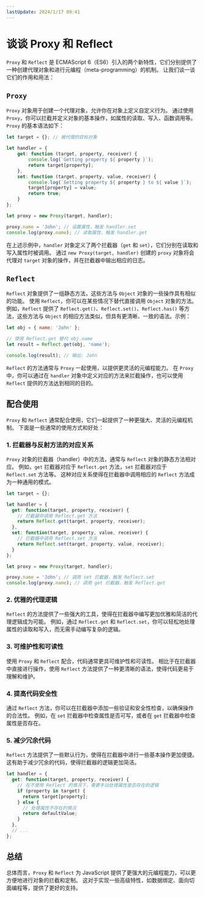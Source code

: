 ```yaml
---
lastUpdate: 2024/1/17 09:41 
---
```


# 谈谈 Proxy 和 Reflect

`Proxy` 和 `Reflect` 是 ECMAScript 6（ES6）引入的两个新特性，它们分别提供了一种创建代理对象和进行元编程（meta-programming）的机制。
让我们谈一谈它们的作用和用法：

## `Proxy`

`Proxy` 对象用于创建一个代理对象，允许你在对象上定义自定义行为。
通过使用 `Proxy`，你可以拦截并定义对象的基本操作，如属性的读取、写入、函数调用等。
`Proxy` 的基本语法如下：

```javascript
let target = {}; // 被代理的目标对象

let handler = {
    get: function (target, property, receiver) {
        console.log(`Getting property ${ property }`);
        return target[property];
    },
    set: function (target, property, value, receiver) {
        console.log(`Setting property ${ property } to ${ value }`);
        target[property] = value;
        return true;
    }
};

let proxy = new Proxy(target, handler);

proxy.name = 'John'; // 设置属性，触发 handler.set
console.log(proxy.name); // 读取属性，触发 handler.get
```

在上述示例中，`handler` 对象定义了两个拦截器（`get` 和 `set`），它们分别在读取和写入属性时被调用。
通过 `new Proxy(target, handler)` 创建的 `proxy` 对象将会代理对 `target` 对象的操作，并在拦截器中输出相应的日志。

## `Reflect`

`Reflect` 对象提供了一组静态方法，这些方法与 `Object` 对象的一些操作具有相似的功能。
使用 `Reflect`，你可以在某些情况下替代直接调用 `Object` 对象的方法。
例如，`Reflect` 提供了 `Reflect.get()`、`Reflect.set()`、`Reflect.has()` 等方法，这些方法与 `Object`
的相应方法类似，但具有更清晰、一致的语法。示例：

```javascript
let obj = { name: 'John' };

// 使用 Reflect.get 替代 obj.name
let result = Reflect.get(obj, 'name');

console.log(result); // 输出: John
```

`Reflect` 的方法通常与 `Proxy` 一起使用，以提供更灵活的元编程能力。
在 `Proxy` 中，你可以通过在 `handler` 对象中定义对应的方法来拦截操作，也可以使用 `Reflect` 提供的方法达到相同的目的。

## 配合使用

`Proxy` 和 `Reflect` 通常配合使用，它们一起提供了一种更强大、灵活的元编程机制。
下面是一些通常的使用方式和好处：

### 1. **拦截器与反射方法的对应关系**

`Proxy` 对象的拦截器（handler）中的方法，通常与 `Reflect` 对象的静态方法相对应。
例如，`get` 拦截器对应于 `Reflect.get` 方法，`set` 拦截器对应于 `Reflect.set` 方法等。
这种对应关系使得在拦截器中调用相应的 `Reflect` 方法成为一种通用的模式。

```javascript
let target = {};

let handler = {
  get: function(target, property, receiver) {
    // 拦截器中调用 Reflect.get 方法
    return Reflect.get(target, property, receiver);
  },
  set: function(target, property, value, receiver) {
    // 拦截器中调用 Reflect.set 方法
    return Reflect.set(target, property, value, receiver);
  }
};

let proxy = new Proxy(target, handler);

proxy.name = 'John'; // 调用 set 拦截器，触发 Reflect.set
console.log(proxy.name); // 调用 get 拦截器，触发 Reflect.get
```

### 2. **优雅的代理逻辑**

`Reflect` 的方法提供了一些强大的工具，使得在拦截器中编写更加优雅和简洁的代理逻辑成为可能。
例如，通过 `Reflect.get` 和 `Reflect.set`，你可以轻松地处理属性的读取和写入，而无需手动编写复杂的逻辑。

### 3. **可维护性和可读性**

使用 `Proxy` 和 `Reflect` 配合，代码通常更具可维护性和可读性。
相比于在拦截器中直接进行操作，使用 `Reflect` 方法提供了一种更清晰的语法，使得代码更易于理解和维护。

### 4. **提高代码安全性**

通过 `Reflect` 方法，你可以在拦截器中添加一些验证和安全性检查，以确保操作的合法性。
例如，在 `set` 拦截器中检查属性是否可写，或者在 `get` 拦截器中检查属性是否存在。

### 5. **减少冗余代码**

`Reflect` 方法提供了一些默认行为，使得在拦截器中进行一些基本操作更加便捷。
这有助于减少冗余的代码，使得拦截器的逻辑更加简洁。

```javascript
let handler = {
  get: function(target, property, receiver) {
    // 在不使用 Reflect 的情况下，需要手动处理属性是否存在的逻辑
    if (property in target) {
      return target[property];
    } else {
      // 处理属性不存在的情况
      return defaultValue;
    }
  },
  // ...
};
```

## 总结

总体而言，`Proxy` 和 `Reflect` 为 JavaScript 提供了更强大的元编程能力，可以更方便地进行对象的拦截和定制。
这对于实现一些高级特性，如数据绑定、面向切面编程等，提供了更好的支持。
